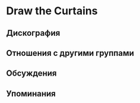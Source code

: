 # Draw the Curtains



## Дискография


## Отношения с другими группами


## Обсуждения


## Упоминания

